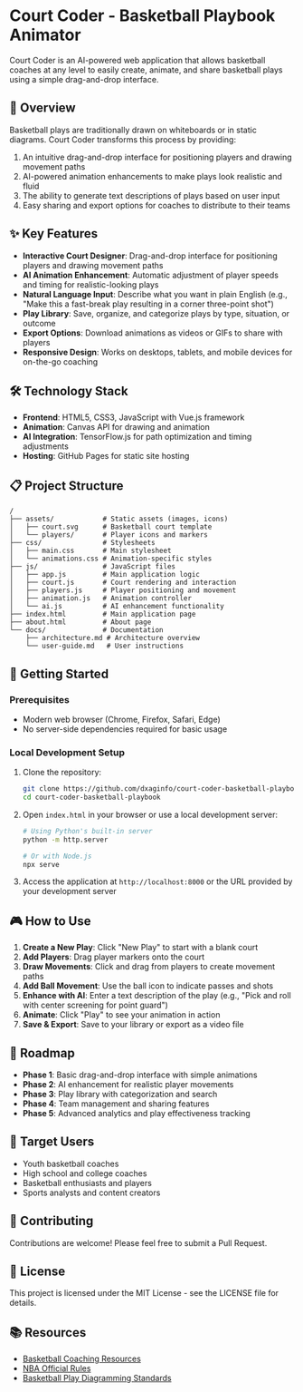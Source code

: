 # Court Coder - Basketball Playbook Animator

Court Coder is an AI-powered web application that allows basketball coaches at any level to easily create, animate, and share basketball plays using a simple drag-and-drop interface.

## 🏀 Overview

Basketball plays are traditionally drawn on whiteboards or in static diagrams. Court Coder transforms this process by providing:

1. An intuitive drag-and-drop interface for positioning players and drawing movement paths
2. AI-powered animation enhancements to make plays look realistic and fluid
3. The ability to generate text descriptions of plays based on user input
4. Easy sharing and export options for coaches to distribute to their teams

## ✨ Key Features

- **Interactive Court Designer**: Drag-and-drop interface for positioning players and drawing movement paths
- **AI Animation Enhancement**: Automatic adjustment of player speeds and timing for realistic-looking plays
- **Natural Language Input**: Describe what you want in plain English (e.g., "Make this a fast-break play resulting in a corner three-point shot")
- **Play Library**: Save, organize, and categorize plays by type, situation, or outcome
- **Export Options**: Download animations as videos or GIFs to share with players
- **Responsive Design**: Works on desktops, tablets, and mobile devices for on-the-go coaching

## 🛠️ Technology Stack

- **Frontend**: HTML5, CSS3, JavaScript with Vue.js framework
- **Animation**: Canvas API for drawing and animation
- **AI Integration**: TensorFlow.js for path optimization and timing adjustments
- **Hosting**: GitHub Pages for static site hosting

## 📋 Project Structure

```
/
├── assets/            # Static assets (images, icons)
│   ├── court.svg      # Basketball court template
│   └── players/       # Player icons and markers
├── css/               # Stylesheets
│   ├── main.css       # Main stylesheet
│   └── animations.css # Animation-specific styles
├── js/                # JavaScript files
│   ├── app.js         # Main application logic
│   ├── court.js       # Court rendering and interaction
│   ├── players.js     # Player positioning and movement
│   ├── animation.js   # Animation controller
│   └── ai.js          # AI enhancement functionality
├── index.html         # Main application page
├── about.html         # About page
└── docs/              # Documentation
    ├── architecture.md # Architecture overview
    └── user-guide.md   # User instructions
```

## 🚀 Getting Started

### Prerequisites

- Modern web browser (Chrome, Firefox, Safari, Edge)
- No server-side dependencies required for basic usage

### Local Development Setup

1. Clone the repository:
   ```bash
   git clone https://github.com/dxaginfo/court-coder-basketball-playbook.git
   cd court-coder-basketball-playbook
   ```

2. Open `index.html` in your browser or use a local development server:
   ```bash
   # Using Python's built-in server
   python -m http.server
   
   # Or with Node.js
   npx serve
   ```

3. Access the application at `http://localhost:8000` or the URL provided by your development server

## 🎮 How to Use

1. **Create a New Play**: Click "New Play" to start with a blank court
2. **Add Players**: Drag player markers onto the court
3. **Draw Movements**: Click and drag from players to create movement paths
4. **Add Ball Movement**: Use the ball icon to indicate passes and shots
5. **Enhance with AI**: Enter a text description of the play (e.g., "Pick and roll with center screening for point guard")
6. **Animate**: Click "Play" to see your animation in action
7. **Save & Export**: Save to your library or export as a video file

## 📝 Roadmap

- **Phase 1**: Basic drag-and-drop interface with simple animations
- **Phase 2**: AI enhancement for realistic player movements
- **Phase 3**: Play library with categorization and search
- **Phase 4**: Team management and sharing features
- **Phase 5**: Advanced analytics and play effectiveness tracking

## 👥 Target Users

- Youth basketball coaches
- High school and college coaches
- Basketball enthusiasts and players
- Sports analysts and content creators

## 🤝 Contributing

Contributions are welcome! Please feel free to submit a Pull Request.

## 📄 License

This project is licensed under the MIT License - see the LICENSE file for details.

## 📚 Resources

- [Basketball Coaching Resources](https://www.basketballforcoaches.com/)
- [NBA Official Rules](https://official.nba.com/rulebook/)
- [Basketball Play Diagramming Standards](https://www.breakthroughbasketball.com/plays/playbook.html)